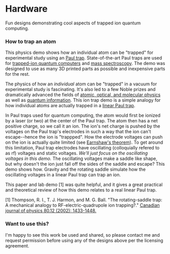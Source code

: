 # Hardware
Fun designs demonstrating cool aspects of trapped ion quantum computing.

### How to trap an atom
This physics demo shows how an individual atom can be "trapped" for experimental study using an [Paul trap](https://en.wikipedia.org/wiki/Trapped_ion_quantum_computer#Paul_trap). State-of-the-art Paul traps are used for [trapped-ion quantum computers](https://en.wikipedia.org/wiki/Trapped_ion_quantum_computer) and [mass spectroscopy](https://en.wikipedia.org/wiki/Quadrupole_ion_trap). The demo was designed to use as many 3D printed parts as possible and inexpensive parts for the rest.

The physics of how an *individual* atom can be "trapped" in a vacuum for experimental study is fascinating. It's also led to a few Noble prizes and dramatically advanced the fields of [atomic, optical, and molecular physics](https://en.wikipedia.org/wiki/Atomic,_molecular,_and_optical_physics) as well as [quantum information](https://en.wikipedia.org/wiki/Quantum_information). This ion trap demo is a simple analogy for how individual atoms are actually trapped in a [linear Paul trap](https://en.wikipedia.org/wiki/Ion_trap#Linear_Paul_Trap).

In Paul traps used for quantum computing, the atom would first be ionized by a laser (or two) at the center of the Paul trap. The atom then has a net positive charge, so we call it an ion. The ion's net charge is pushed by the voltages on the Paul trap's electrodes in such a way that the ion can't escape--hence the ion is "trappped". How the electrode voltages can push on the ion is actually quite limited (see [Earnshaw's theorem](https://en.wikipedia.org/wiki/Earnshaw%27s_theorem)). To get around this limitation, Paul trap electrodes have oscillating (colloquially refered to as rf) voltages and static voltages. *We'll just focus on the oscillating voltages in this demo.* The oscillating voltages make a saddle like shape, but why doesn't the ion just fall off the sides of the saddle and escape? This demo shows how. Gravity and the rotating saddle simulate how the oscillating voltages in a linear Paul trap can trap an ion.

This paper and lab demo [1] was quite helpful, and it gives a great practical and theoretical review of how this demo relates to a real linear Paul trap.

[1] Thompson, R. I., T. J. Harmon, and M. G. Ball. "The rotating-saddle trap: A mechanical analogy to RF-electric-quadrupole ion trapping?." [Canadian journal of physics 80.12 (2002): 1433-1448.](https://cdnsciencepub.com/doi/abs/10.1139/p02-110?casa_token=sJ-Zi232CQUAAAAA:210sdULSYhZ5HpAPFgkZdPJdgjSiPTPr_pz2iESDZ3ZgZK2m6Y9824DAcgRlcHARluZ3IUUG2A)

### Want to use this?
I'm happy to see this work be used and shared, so please contact me and request permission before using any of the designs above per the licensing agreement.
